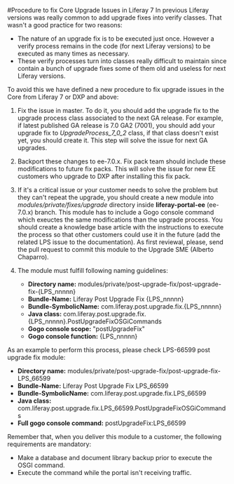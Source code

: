 #Procedure to fix Core Upgrade Issues in Liferay 7
In previous Liferay versions was really common to add upgrade fixes into verify classes. That wasn't a good practice for two reasons:
- The nature of an upgrade fix is to be executed just once. However a verify process remains in the code (for next Liferay versions) to be executed as many times as necessary.
- These verify processes turn into classes really difficult to maintain since contain a bunch of upgrade fixes some of them old and useless for next Liferay versions.

To avoid this we have defined a new procedure to fix upgrade issues in the Core from Liferay 7 or DXP and above:

1. Fix the issue in master. To do it, you should add the upgrade fix to the upgrade process class associated to the next GA release. For example, if latest published GA release is 7.0 GA2 (7001), you should add your upgrade fix to _UpgradeProcess_7_0_2_ class, if that class doesn't exist yet, you should create it. This step will solve the issue for next GA upgrades.

2. Backport these changes to ee-7.0.x. Fix pack team should include these modifications to future fix packs. This will solve the issue for new EE customers who upgrade to DXP after installing this fix pack.

3. If it's a critical issue or your customer needs to solve the problem but they can't repeat the upgrade, you should create a new module into _modules/private/fixes/upgrade_ directory inside **liferay-portal-ee** (ee-7.0.x) branch. This module has to include a Gogo console command which exeuctes the same modifications than the upgrade process. You should create a knowledge base article with the instructions to execute the process so that other customers could use it in the future (add the related LPS issue to the documentation). As first reviewal, please, send the pull request to commit this module to the Upgrade SME (Alberto Chaparro).

4. The module must fulfill following naming guidelines:
	- **Directory name:** modules/private/post-upgrade-fix/post-upgrade-fix-{LPS_nnnnn}
	- **Bundle-Name:** Liferay Post Upgrade Fix {LPS_nnnnn}
	- **Bundle-SymbolicName:** com.liferay.post.upgrade.fix.{LPS_nnnnn}
	- **Java class:** com.liferay.post.upgrade.fix.{LPS_nnnnn}.PostUpgradeFixOSGiCommands
	- **Gogo console scope:** "postUpgradeFix"
	- **Gogo console function:** {LPS_nnnnn}

As an example to perform this process, please check LPS-66599 post upgrade fix module:

- **Directory name:** modules/private/post-upgrade-fix/post-upgrade-fix-LPS_66599
- **Bundle-Name:** Liferay Post Upgrade Fix LPS_66599
- **Bundle-SymbolicName:** com.liferay.post.upgrade.fix.LPS_66599
- **Java class:** com.liferay.post.upgrade.fix.LPS_66599.PostUpgradeFixOSGiCommands
- **Full gogo console command:** postUpgradeFix:LPS_66599

Remember that, when you deliver this module to a customer, the following requirements are mandatory:
- Make a database and document library backup prior to execute the OSGI command.
- Execute the command while the portal isn't receiving traffic.